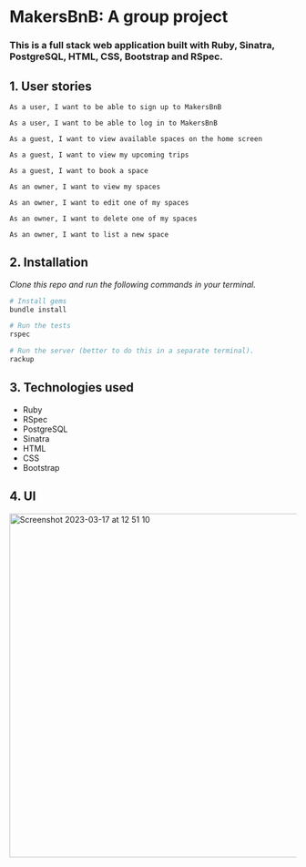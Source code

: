 # MakersBnB: A group project

### This is a full stack web application built with Ruby, Sinatra, PostgreSQL, HTML, CSS, Bootstrap and RSpec.

## 1. User stories

```
As a user, I want to be able to sign up to MakersBnB

As a user, I want to be able to log in to MakersBnB

As a guest, I want to view available spaces on the home screen

As a guest, I want to view my upcoming trips

As a guest, I want to book a space

As an owner, I want to view my spaces

As an owner, I want to edit one of my spaces

As an owner, I want to delete one of my spaces

As an owner, I want to list a new space

```

## 2. Installation
_Clone this repo and run the following commands in your terminal._

```bash
# Install gems
bundle install

# Run the tests
rspec

# Run the server (better to do this in a separate terminal).
rackup
```

## 3. Technologies used
- Ruby
- RSpec
- PostgreSQL
- Sinatra
- HTML
- CSS
- Bootstrap

## 4. UI
<img width="604" alt="Screenshot 2023-03-17 at 12 51 10" src="https://user-images.githubusercontent.com/117643324/225909554-d94b5ba4-4881-4c22-b7f8-e0ad60029354.png">

